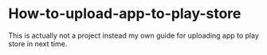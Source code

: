 # How-to-upload-app-to-play-store
This is actually not a project instead my own guide for uploading app to play store in next time.

